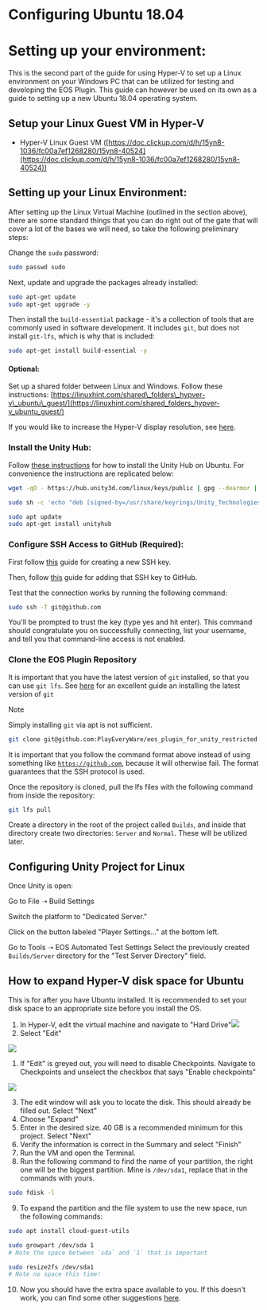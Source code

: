 # Configuring Ubuntu 18.04

# Setting up your environment:

This is the second part of the guide for using Hyper-V to set up a Linux environment on your Windows PC that can be utilized for testing and developing the EOS Plugin. This guide can however be used on its own as a guide to setting up a new Ubuntu 18.04 operating system.

## Setup your Linux Guest VM in Hyper-V

*   Hyper-V Linux Guest VM ([https://doc.clickup.com/d/h/15yn8-1036/fc00a7ef1268280/15yn8-40524](https://doc.clickup.com/d/h/15yn8-1036/fc00a7ef1268280/15yn8-40524))

## Setting up your Linux Environment:

After setting up the Linux Virtual Machine (outlined in the section above), there are some standard things that you can do right out of the gate that will cover a lot of the bases we will need, so take the following preliminary steps:

Change the `sudo` password:

```bash
sudo passwd sudo
```

Next, update and upgrade the packages already installed:

```bash
sudo apt-get update
sudo apt-get upgrade -y
```

Then install the `build-essential` package - it's a collection of tools that are commonly used in software development. It includes `git`, but does not install `git-lfs`, which is why that is included:

```bash
sudo apt-get install build-essential -y
```

#### Optional:

Set up a shared folder between Linux and Windows. Follow these instructions: [https://linuxhint.com/shared\_folders\_hypver-v\_ubuntu\_guest/](https://linuxhint.com/shared_folders_hypver-v_ubuntu_guest/)

If you would like to increase the Hyper-V display resolution, see [here](https://superuser.com/questions/518484/how-can-i-increase-the-hyper-v-display-resolution#:~:text=1%20Install%20linux-image-extras%20%28hyperv-drivers%29%3A%20sudo%20apt-get%20install%20linux-image-extra-virtual,%28restarting%20Ubuntu%20%28Linux%29%20might%20be%20enough%29%20More%20).

### Install the Unity Hub:

Follow [these instructions](https://docs.unity3d.com/hub/manual/InstallHub.html#install-hub-linux) for how to install the Unity Hub on Ubuntu. For convenience the instructions are replicated below:

```bash
wget -qO - https://hub.unity3d.com/linux/keys/public | gpg --dearmor | sudo tee /usr/share/keyrings/Unity_Technologies_ApS.gpg > /dev/null

sudo sh -c 'echo "deb [signed-by=/usr/share/keyrings/Unity_Technologies_ApS.gpg] https://hub.unity3d.com/linux/repos/deb stable main" > /etc/apt/sources.list.d/unityhub.list'

sudo apt update
sudo apt-get install unityhub
```

### Configure SSH Access to GitHub (Required):

First follow [this](https://docs.github.com/en/authentication/connecting-to-github-with-ssh/generating-a-new-ssh-key-and-adding-it-to-the-ssh-agent) guide for creating a new SSH key.

Then, follow [this](https://docs.github.com/en/authentication/connecting-to-github-with-ssh/adding-a-new-ssh-key-to-your-github-account) guide for adding that SSH key to GitHub.

Test that the connection works by running the following command:

```bash
sudo ssh -T git@github.com 
```

You'll be prompted to trust the key (type yes and hit enter). This command should congratulate you on successfully connecting, list your username, and tell you that command-line access is not enabled.

### Clone the EOS Plugin Repository

It is important that you have the latest version of `git` installed, so that you can use `git lfs`. See [here](https://itsfoss.com/install-git-ubuntu/) for an excellent guide an installing the latest version of `git`

> [!NOTE]
> Simply installing `git` via apt is not sufficient.

```bash
git clone git@github.com:PlayEveryWare/eos_plugin_for_unity_restricted
```

It is important that you follow the command format above instead of using something like [`https://github.com`](https://github.com), because it will otherwise fail. The format guarantees that the SSH protocol is used.

Once the repository is cloned, pull the lfs files with the following command from inside the repository:

```bash
git lfs pull
```

Create a directory in the root of the project called `Builds`, and inside that directory create two directories: `Server` and `Normal`. These will be utilized later.

## Configuring Unity Project for Linux

Once Unity is open:

Go to File ➝ Build Settings

Switch the platform to "Dedicated Server."

Click on the button labeled "Player Settings..." at the bottom left.

Go to Tools ➝ EOS Automated Test Settings
Select the previously created `Builds/Server` directory for the "Test Server Directory" field.

## How to expand Hyper-V disk space for Ubuntu

This is for after you have Ubuntu installed. It is recommended to set your disk space to an appropriate size before you install the OS.

1. In Hyper-V, edit the virtual machine and navigate to "Hard Drive"![](https://t1243816.p.clickup-attachments.com/t1243816/85c20f15-b004-430f-91d0-ff246f9d783d/image.png)
2. Select "Edit"

![](https://t1243816.p.clickup-attachments.com/t1243816/3ff2332d-5b0d-4b6a-8761-3b458d549472/image.png)

1. If "Edit" is greyed out, you will need to disable Checkpoints. Navigate to Checkpoints and unselect the checkbox that says "Enable checkpoints"

![](https://t1243816.p.clickup-attachments.com/t1243816/585bc3d7-b2fd-4ce6-9b4b-b5bb28cf8912/image.png)

3. The edit window will ask you to locate the disk. This should already be filled out. Select "Next"
4. Choose "Expand"
5. Enter in the desired size. 40 GB is a recommended minimum for this project. Select "Next"
6. Verify the information is correct in the Summary and select "Finish"
7. Run the VM and open the Terminal. 
8. Run the following command to find the name of your partition, the right one will be the biggest partition. Mine is `/dev/sda1`, replace that in the commands with yours.

```bash
sudo fdisk -l
```

9. To expand the partition and the file system to use the new space, run the following commands:

```bash
sudo apt install cloud-guest-utils

sudo growpart /dev/sda 1
# Note the space between `sda` and `1` that is important

sudo resize2fs /dev/sda1
# Note no space this time!
```

10. Now you should have the extra space available to you. If this doesn't work, you can find some other suggestions [here](https://superuser.com/questions/1716141/how-to-expand-ubuntu-20-04-lts-filesystem-volume-on-hyper-v).
